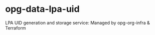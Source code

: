 # opg-data-lpa-uid
LPA UID generation and storage service: Managed by opg-org-infra &amp; Terraform
